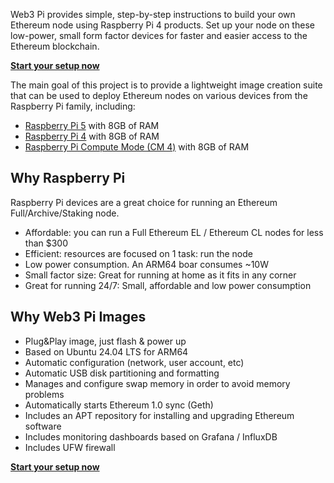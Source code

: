 
Web3 Pi provides simple, step-by-step instructions to build your own Ethereum node using Raspberry Pi 4 products. Set up your node on these low-power, small form factor devices for faster and easier access to the Ethereum blockchain.


**[Start your setup now](GetStart/quick-start.md)**


The main goal of this project is to provide a lightweight image creation suite that can be used to deploy Ethereum nodes on various devices from the Raspberry Pi family, including:

- [Raspberry Pi 5](https://www.raspberrypi.com/products/raspberry-pi-5/) with 8GB of RAM
- [Raspberry Pi 4](https://www.raspberrypi.com/products/raspberry-pi-4-model-b/) with 8GB of RAM
- [Raspberry Pi Compute Mode (CM 4)](https://www.raspberrypi.com/products/compute-module-4) with 8GB of RAM

## Why Raspberry Pi

Raspberry Pi devices are a great choice for running an Ethereum Full/Archive/Staking node.

- Affordable: you can run a Full Ethereum EL / Ethereum CL nodes for less than $300
- Efficient: resources are focused on 1 task: run the node
- Low power consumption. An ARM64 boar consumes ~10W
- Small factor size: Great for running at home as it fits in any corner
- Great for running 24/7: Small, affordable and low power consumption

## Why Web3 Pi Images

- Plug&Play image, just flash & power up
- Based on Ubuntu 24.04 LTS for ARM64
- Automatic configuration (network, user account, etc)
- Automatic USB disk partitioning and formatting
- Manages and configure swap memory in order to avoid memory problems
- Automatically starts Ethereum 1.0 sync (Geth)
- Includes an APT repository for installing and upgrading Ethereum software
- Includes monitoring dashboards based on Grafana / InfluxDB
- Includes UFW firewall

**[Start your setup now](GetStart/quick-start.md)**
